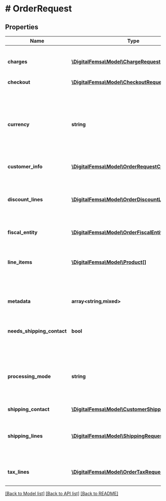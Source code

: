 # # OrderRequest

## Properties

Name | Type | Description | Notes
------------ | ------------- | ------------- | -------------
**charges** | [**\DigitalFemsa\Model\ChargeRequest[]**](ChargeRequest.md) | List of [charges](https://developers.femsa.com/v2.1.0/reference/orderscreatecharge) that are applied to the order | [optional]
**checkout** | [**\DigitalFemsa\Model\CheckoutRequest**](CheckoutRequest.md) |  | [optional]
**currency** | **string** | Currency with which the payment will be made. It uses the 3-letter code of the [International Standard ISO 4217.](https://es.wikipedia.org/wiki/ISO_4217) |
**customer_info** | [**\DigitalFemsa\Model\OrderRequestCustomerInfo**](OrderRequestCustomerInfo.md) |  |
**discount_lines** | [**\DigitalFemsa\Model\OrderDiscountLinesRequest[]**](OrderDiscountLinesRequest.md) | List of [discounts](https://developers.femsa.com/v2.1.0/reference/orderscreatediscountline) that are applied to the order. You must have at least one discount. | [optional]
**fiscal_entity** | [**\DigitalFemsa\Model\OrderFiscalEntityRequest**](OrderFiscalEntityRequest.md) |  | [optional]
**line_items** | [**\DigitalFemsa\Model\Product[]**](Product.md) | List of [products](https://developers.femsa.com/v2.1.0/reference/orderscreateproduct) that are sold in the order. You must have at least one product. |
**metadata** | **array<string,mixed>** | Metadata associated with the order | [optional]
**needs_shipping_contact** | **bool** | Allows you to fill out the shipping information at checkout | [optional]
**processing_mode** | **string** | Indicates the processing mode for the order, either ecommerce, recurrent or validation. | [optional]
**shipping_contact** | [**\DigitalFemsa\Model\CustomerShippingContacts**](CustomerShippingContacts.md) |  | [optional]
**shipping_lines** | [**\DigitalFemsa\Model\ShippingRequest[]**](ShippingRequest.md) | List of [shipping costs](https://developers.femsa.com/v2.1.0/reference/orderscreateshipping). If the online store offers digital products. | [optional]
**tax_lines** | [**\DigitalFemsa\Model\OrderTaxRequest[]**](OrderTaxRequest.md) | List of [taxes](https://developers.femsa.com/v2.1.0/reference/orderscreatetaxes) that are applied to the order. | [optional]

[[Back to Model list]](../../README.md#models) [[Back to API list]](../../README.md#endpoints) [[Back to README]](../../README.md)
